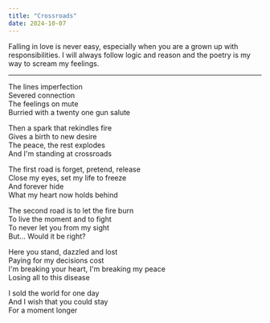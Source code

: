```yaml
---
title: "Crossroads"
date: 2024-10-07
---
```


Falling in love is never easy, especially when you are a grown up with responsibilities. I will always follow logic and reason and the poetry is my way to scream my feelings.

---

The lines imperfection  
Severed connection  
The feelings on mute  
Burried with a twenty one gun salute

Then a spark that rekindles fire  
Gives a birth to new desire  
The peace, the rest explodes  
And I'm standing at crossroads

The first road is forget, pretend, release  
Close my eyes, set my life to freeze  
And forever hide  
What my heart now holds behind

The second road is to let the fire burn  
To live the moment and to fight  
To never let you from my sight  
But... Would it be right?

Here you stand, dazzled and lost  
Paying for my decisions cost  
I'm breaking your heart, I'm breaking my peace  
Losing all to this disease

I sold the world for one day  
And I wish that you could stay  
For a moment longer
